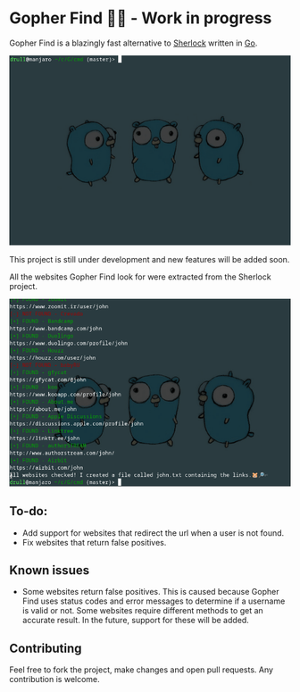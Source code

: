 # Gopher Find 🐹🔎 - Work in progress

Gopher Find is a blazingly fast alternative to [Sherlock](https://github.com/sherlock-project/sherlock) written in [Go](https://go.dev/).

![gopher-find-usage.gif](./.github/assets/gopher-find-usage.gif)

This project is still under development and new features will be added soon.

All the websites Gopher Find look for were extracted from the Sherlock project.

![links.gif](./.github/assets/links.gif)

## To-do:

- Add support for websites that redirect the url when a user is not found.
- Fix websites that return false positives.

## Known issues

- Some websites return false positives. This is caused because Gopher Find uses status codes and error messages to determine if a username is valid or not. Some websites require different methods to get an accurate result. In the future, support for these will be added.

## Contributing

Feel free to fork the project, make changes and open pull requests. Any contribution is welcome.
